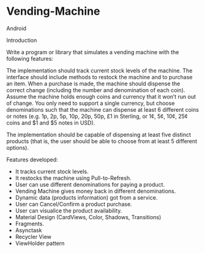 # Vending-Machine
Android

Introduction

Write a program or library that simulates a vending machine with the following features:

The implementation should track current stock levels of the machine.
The interface should include methods to restock the machine and to purchase an item.
When a purchase is made, the machine should dispense the correct change (including the number and denomination of each coin).
Assume the machine holds enough coins and currency that it won’t run out of change. You only need to support a single currency, but choose denominations such that the machine can dispense at least 6 different coins or notes (e.g. 1p, 2p, 5p, 10p, 20p, 50p, £1 in Sterling, or 1¢, 5¢, 10¢, 25¢ coins and $1 and $5 notes in USD).

The implementation should be capable of dispensing at least five distinct products (that is, the user should be able to choose from at least 5 different options).

Features developed:

- It tracks current stock levels.
- It restocks the machine using Pull-to-Refresh.
- User can use different denominations for paying a product.
- Vending Machine gives money back in different denominations.
- Dynamic data (products information) got from a service.
- User can Cancel/Confirm a product purchase.
- User can visualice the product availability.
- Material Design (CardViews, Color, Shadows, Transitions)
- Fragments.
- Asynctask
- Recycler View
- ViewHolder pattern